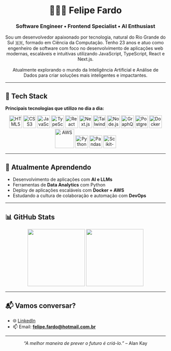 <h1 align="center">👨🏻‍💻 Felipe Fardo</h1>
<h3 align="center">Software Engineer • Frontend Specialist • AI Enthusiast</h3>

<p align="center">
  Sou um desenvolvedor apaixonado por tecnologia, natural do Rio Grande do Sul 🇧🇷, formado em Ciência da Computação. Tenho 23 anos e atuo como engenheiro de software com foco no desenvolvimento de aplicações web modernas, escaláveis e intuitivas utilizando JavaScript, TypeScript, React e Next.js. 
  <br/><br/>
  Atualmente explorando o mundo da Inteligência Artificial e Análise de Dados para criar soluções mais inteligentes e impactantes.
</p>

---

## 🚀 Tech Stack

**Principais tecnologias que utilizo no dia a dia:**

<div align="center">
  <img title="HTML5" alt="HTML5" src="https://cdn.jsdelivr.net/gh/devicons/devicon@latest/icons/html5/html5-original.svg" width="40" />
  <img title="CSS3" alt="CSS3" src="https://cdn.jsdelivr.net/gh/devicons/devicon@latest/icons/css3/css3-original.svg" width="40" />
  <img title="JavaScript" alt="JavaScript" src="https://cdn.jsdelivr.net/gh/devicons/devicon@latest/icons/javascript/javascript-original.svg" width="40" />
  <img title="TypeScript" alt="TypeScript" src="https://cdn.jsdelivr.net/gh/devicons/devicon@latest/icons/typescript/typescript-original.svg" width="40" />
  <img title="React" alt="React" src="https://cdn.jsdelivr.net/gh/devicons/devicon@latest/icons/react/react-original.svg" width="40" />
  <img title="Next.js" alt="Next.js" src="https://cdn.jsdelivr.net/gh/devicons/devicon@latest/icons/nextjs/nextjs-original.svg" width="40" />
  <img title="Tailwind CSS" alt="Tailwind CSS" src="https://cdn.jsdelivr.net/gh/devicons/devicon@latest/icons/tailwindcss/tailwindcss-original.svg" width="40" />
  <img title="Node.js" alt="Node.js" src="https://cdn.jsdelivr.net/gh/devicons/devicon@latest/icons/nodejs/nodejs-original.svg" width="40" />
  <img title="GraphQL" alt="GraphQL" src="https://cdn.jsdelivr.net/gh/devicons/devicon@latest/icons/graphql/graphql-plain.svg" width="40" />
  <img title="PostgreSQL" alt="PostgreSQL" src="https://cdn.jsdelivr.net/gh/devicons/devicon@latest/icons/postgresql/postgresql-original.svg" width="40" />
  <img title="Docker" alt="Docker" src="https://cdn.jsdelivr.net/gh/devicons/devicon@latest/icons/docker/docker-original.svg" width="40" />
  <img title="AWS" alt="AWS" src="https://cdn.jsdelivr.net/gh/devicons/devicon@latest/icons/amazonwebservices/amazonwebservices-original-wordmark.svg" width="60" />
  <img title="Python" alt="Python" src="https://cdn.jsdelivr.net/gh/devicons/devicon@latest/icons/python/python-original.svg" width="40" />
  <img title="Pandas" alt="Pandas" src="https://cdn.jsdelivr.net/gh/devicons/devicon@latest/icons/pandas/pandas-original.svg" width="40" />
  <img title="Scikit-learn" alt="Scikit-learn" src="https://cdn.jsdelivr.net/gh/devicons/devicon@latest/icons/scikitlearn/scikitlearn-original.svg" width="40" />
</div>

---

## 🧠 Atualmente Aprendendo

- Desenvolvimento de aplicações com **AI e LLMs**
- Ferramentas de **Data Analytics** com Python
- Deploy de aplicações escaláveis com **Docker + AWS**
- Estudando a cultura de colaboração e automação com **DevOps**
---


## 📊 GitHub Stats

<div align="center">
  <img height="180em" src="https://github-readme-stats.vercel.app/api?username=felipefardo&show_icons=true&theme=tokyonight&include_all_commits=true&count_private=true" />
  <img height="180em" src="https://github-readme-stats.vercel.app/api/top-langs/?username=felipefardo&layout=compact&theme=tokyonight&langs_count=10" />
</div>

---

## 📬 Vamos conversar?

- 🌐 [LinkedIn](https://www.linkedin.com/in/felipefardo)
- 📫 Email: **felipe.fardo@hotmail.com.br**

---

<p align="center">
  <i>“A melhor maneira de prever o futuro é criá-lo.”</i> – Alan Kay
</p>
